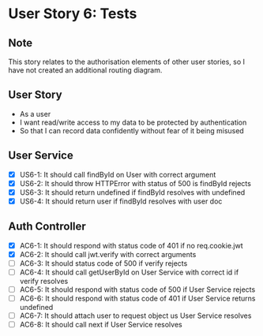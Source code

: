 # User Story 6: Tests

## Note

This story relates to the authorisation elements of other user stories, so I have not created an additional routing diagram.

## User Story

- As a user
- I want read/write access to my data to be protected by authentication
- So that I can record data confidently without fear of it being misused

## User Service

- [x] US6-1: It should call findById on User with correct argument
- [x] US6-2: It should throw HTTPError with status of 500 is findById rejects
- [x] US6-3: It should return undefined if findById resolves with undefined
- [x] US6-4: It should return user if findById resolves with user doc

## Auth Controller

- [x] AC6-1: It should respond with status code of 401 if no req.cookie.jwt
- [x] AC6-2: It should call jwt.verify with correct arguments
- [ ] AC6-3: It should status code of 500 if verify rejects
- [ ] AC6-4: It should call getUserById on User Service with correct id if verify resolves
- [ ] AC6-5: It should respond with status code of 500 if User Service rejects
- [ ] AC6-6: It should respond with status code of 401 if User Service returns undefined
- [ ] AC6-7: It should attach user to request object us User Service resolves
- [ ] AC6-8: It should call next if User Service resolves
